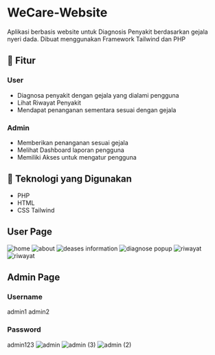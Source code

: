 ﻿# WeCare-Website
 
Aplikasi berbasis website untuk Diagnosis Penyakit berdasarkan gejala nyeri dada. Dibuat menggunakan Framework Tailwind dan PHP

## 📱 Fitur
### User
- Diagnosa penyakit dengan gejala yang dialami pengguna
- Lihat Riwayat Penyakit
- Mendapat penanganan sementara sesuai dengan gejala
### Admin
- Memberikan penanganan sesuai gejala
- Melihat Dashboard laporan pengguna
- Memiliki Akses untuk mengatur pengguna

## 🚀 Teknologi yang Digunakan

- PHP
- HTML
- CSS Tailwind

## User Page
![home](https://github.com/user-attachments/assets/ba7546df-1079-4197-ad16-8c2285442ab9)
![about](https://github.com/user-attachments/assets/30be663d-b030-44d4-bdd2-13a8e121264b)
![deases information](https://github.com/user-attachments/assets/f381e578-9015-4537-8c64-ec5ef7e4f82e)
![diagnose popup](https://github.com/user-attachments/assets/1f5586a4-b4d7-4f1b-9177-fa540e8de102)
![riwayat](https://github.com/user-attachments/assets/a3ad60fb-bc0c-4819-bf3a-bace76c865c8)
![riwayat](https://github.com/user-attachments/assets/8ab16061-0ae3-4e66-8812-79ae0ec91112)


## Admin Page
### Username
admin1
admin2
### Password
admin123
![admin](https://github.com/user-attachments/assets/48a68ecf-41d3-459f-b8a8-c67e34593a10)
![admin (3)](https://github.com/user-attachments/assets/da5578f2-7c24-4ec1-8dfa-d9ba6919349d)
![admin (2)](https://github.com/user-attachments/assets/09062a80-0b12-4647-add8-666df921840b)
